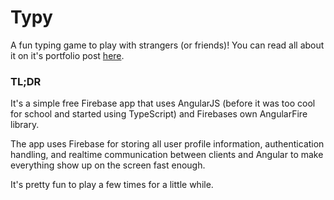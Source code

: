 # Typy

A fun typing game to play with strangers (or friends)! You can read all about it on it's portfolio post [here](http://kamranpayne.com/projects/2015/06/22/typy.html).

### TL;DR
It's a simple free Firebase app that uses AngularJS (before it was too cool for school and started using TypeScript) and Firebases own AngularFire library.

The app uses Firebase for storing all user profile information, authentication handling, and realtime communication between clients and Angular to make everything show up on the screen fast enough.

It's pretty fun to play a few times for a little while.
